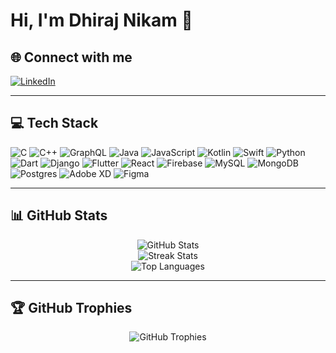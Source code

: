 # Hi, I'm Dhiraj Nikam 👋

## 🌐 Connect with me
[![LinkedIn](https://img.shields.io/badge/LinkedIn-%230077B5.svg?logo=linkedin&logoColor=white)](https://linkedin.com/in/dhiraj-nikam-b93028b7)

---

## 💻 Tech Stack
![C](https://img.shields.io/badge/C-%2300599C.svg?style=flat&logo=c&logoColor=white)
![C++](https://img.shields.io/badge/C++-%2300599C.svg?style=flat&logo=cplusplus&logoColor=white)
![GraphQL](https://img.shields.io/badge/GraphQL-E10098?style=flat&logo=graphql&logoColor=white)
![Java](https://img.shields.io/badge/Java-ED8B00.svg?style=flat&logo=openjdk&logoColor=white)
![JavaScript](https://img.shields.io/badge/JavaScript-323330.svg?style=flat&logo=javascript&logoColor=F7DF1E)
![Kotlin](https://img.shields.io/badge/Kotlin-7F52FF.svg?style=flat&logo=kotlin&logoColor=white)
![Swift](https://img.shields.io/badge/Swift-F54A2A?style=flat&logo=swift&logoColor=white)
![Python](https://img.shields.io/badge/Python-3670A0.svg?style=flat&logo=python&logoColor=ffdd54)
![Dart](https://img.shields.io/badge/Dart-0175C2.svg?style=flat&logo=dart&logoColor=white)
![Django](https://img.shields.io/badge/Django-092E20.svg?style=flat&logo=django&logoColor=white)
![Flutter](https://img.shields.io/badge/Flutter-02569B.svg?style=flat&logo=flutter&logoColor=white)
![React](https://img.shields.io/badge/React-20232a.svg?style=flat&logo=react&logoColor=61DAFB)
![Firebase](https://img.shields.io/badge/Firebase-A08021.svg?style=flat&logo=firebase&logoColor=ffcd34)
![MySQL](https://img.shields.io/badge/MySQL-4479A1.svg?style=flat&logo=mysql&logoColor=white)
![MongoDB](https://img.shields.io/badge/MongoDB-4ea94b.svg?style=flat&logo=mongodb&logoColor=white)
![Postgres](https://img.shields.io/badge/Postgres-316192.svg?style=flat&logo=postgresql&logoColor=white)
![Adobe XD](https://img.shields.io/badge/Adobe%20XD-470137.svg?style=flat&logo=adobe%20xd&logoColor=FF61F6)
![Figma](https://img.shields.io/badge/Figma-F24E1E.svg?style=flat&logo=figma&logoColor=white)

---

## 📊 GitHub Stats
<p align="center">
  <img src="https://github-readme-stats.vercel.app/api?username=dhirajnikam&theme=default&hide_border=true&include_all_commits=true&count_private=true" alt="GitHub Stats" />
  <br/>
  <img src="https://github-readme-streak-stats.herokuapp.com/?user=dhirajnikam&theme=default&hide_border=true" alt="Streak Stats" />
  <br/>
  <img src="https://github-readme-stats.vercel.app/api/top-langs/?username=dhirajnikam&theme=default&hide_border=true&layout=compact" alt="Top Languages" />
</p>

---

## 🏆 GitHub Trophies
<p align="center">
  <img src="https://github-profile-trophy.vercel.app/?username=dhirajnikam&theme=default&no-frame=false&no-bg=true&margin-w=4" alt="GitHub Trophies" />
</p>
